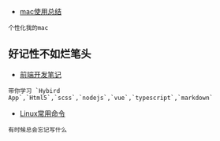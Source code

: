 
- [mac使用总结](mac.md)  
```
个性化我的mac
```

## 好记性不如烂笔头
- [前端开发笔记](web/web.md)  
```
带你学习 `Hybird App`,`Html5`,`scss`,`nodejs`,`vue`,`typescript`,`markdown`
```

- [Linux常用命令](linux.md)  
```
有时候总会忘记写什么
```